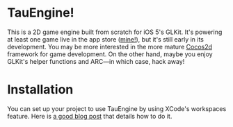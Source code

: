 TauEngine!
==========

This is a 2D game engine built from scratch for iOS 5's GLKit. It's powering at least one game live in the app store ([mine!](http://itunes.apple.com/us/app/galaxy-wild/id457266041)), but it's still early in its development. You may be more interested in the more mature [Cocos2d](http://www.cocos2d-iphone.org/) framework for game development. On the other hand, maybe you enjoy GLKit's helper functions and ARC—in which case, hack away!

Installation
============

You can set up your project to use TauEngine by using XCode's workspaces feature. Here is [a good blog post](http://blog.carbonfive.com/2011/04/04/using-open-source-static-libraries-in-xcode-4/) that details how to do it.